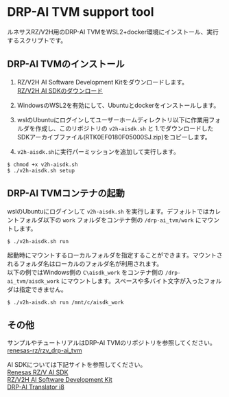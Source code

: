 DRP-AI TVM support tool
=======================

ルネサスRZ/V2H用のDRP-AI TVMをWSL2+docker環境にインストール、実行するスクリプトです。

DRP-AI TVMのインストール
------------------------
1. RZ/V2H AI Software Development Kitをダウンロードします。  
[RZ/V2H AI SDKのダウンロード](https://www.renesas.com/ja/software-tool/rzv2h-ai-software-development-kit#downloads)

2. WindowsのWSL2を有効にして、Ubuntuとdockerをインストールします。

3. wslのUbuntuにログインしてユーザーホームディレクトリ以下に作業用フォルダを作成し、このリポジトリの `v2h-aisdk.sh` と 1.でダウンロードしたSDKアーカイブファイル(RTK0EF0180F05000SJ.zip)をコピーします。

4. `v2h-aisdk.sh`に実行パーミッションを追加して実行します。
```
$ chmod +x v2h-aisdk.sh
$ ./v2h-aisdk.sh setup
```

DRP-AI TVMコンテナの起動
------------------------
wslのUbuntuにログインして `v2h-aisdk.sh` を実行します。デフォルトではカレントフォルダ以下の `work` フォルダをコンテナ側の `/drp-ai_tvm/work` にマウントします。
```
$ ./v2h-aisdk.sh run
```
起動時にマウントするローカルフォルダを指定することができます。マウントされるフォルダ名はローカルのフォルダ名が利用されます。  
以下の例ではWindows側の `C\aisdk_work` をコンテナ側の `/drp-ai_tvm/aisdk_work` にマウントします。スペースや多バイト文字が入ったフォルダは指定できません。
```
$ ./v2h-aisdk.sh run /mnt/c/aisdk_work
```

その他
------
サンプルやチュートリアルはDRP-AI TVMのリポジトリを参照してください。  
[renesas-rz/rzv_drp-ai_tvm](https://github.com/renesas-rz/rzv_drp-ai_tvm)  

AI SDKについては下記サイトを参照してください。  
[Renesas RZ/V AI SDK](https://renesas-rz.github.io/rzv_ai_sdk/latest/)  
[RZ/V2H AI Software Development Kit](https://www.renesas.com/ja/software-tool/rzv2h-ai-software-development-kit)  
[DRP-AI Translator i8](https://www.renesas.com/ja/software-tool/drp-ai-translator-i8)  
